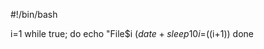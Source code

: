 #!/bin/bash

i=1
while true; do
    echo "File$i $(date +%Y-%m-%d_%H-%M-%S)"
    sleep 10
    i=$((i+1))
done
